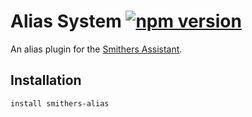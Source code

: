 # Alias System [![npm version](https://img.shields.io/npm/v/smithers-alias.svg?style=flat)](https://www.npmjs.com/package/smithers-alias)

An alias plugin for the [Smithers Assistant](https://github.com/SmithersAssistant/smithers).

## Installation

```
install smithers-alias
```
